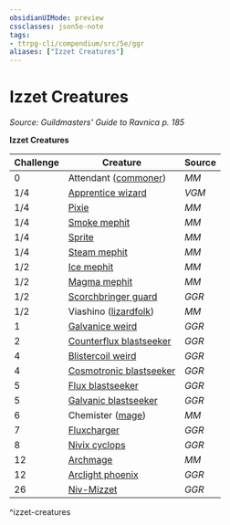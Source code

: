 ```yaml
---
obsidianUIMode: preview
cssclasses: json5e-note
tags:
- ttrpg-cli/compendium/src/5e/ggr
aliases: ["Izzet Creatures"]
---
```

# Izzet Creatures
*Source: Guildmasters' Guide to Ravnica p. 185* 

**Izzet Creatures**

| Challenge | Creature | Source |
|-----------|----------|--------|
| 0 | Attendant ([commoner](3-Mechanics/CLI/bestiary/humanoid/commoner.md)) | *MM* |
| 1/4 | [Apprentice wizard](3-Mechanics/CLI/bestiary/humanoid/apprentice-wizard-mpmm.md) | *VGM* |
| 1/4 | [Pixie](3-Mechanics/CLI/bestiary/fey/pixie.md) | *MM* |
| 1/4 | [Smoke mephit](3-Mechanics/CLI/bestiary/elemental/smoke-mephit.md) | *MM* |
| 1/4 | [Sprite](3-Mechanics/CLI/bestiary/fey/sprite.md) | *MM* |
| 1/4 | [Steam mephit](3-Mechanics/CLI/bestiary/elemental/steam-mephit.md) | *MM* |
| 1/2 | [Ice mephit](3-Mechanics/CLI/bestiary/elemental/ice-mephit.md) | *MM* |
| 1/2 | [Magma mephit](3-Mechanics/CLI/bestiary/elemental/magma-mephit.md) | *MM* |
| 1/2 | [Scorchbringer guard](3-Mechanics/CLI/bestiary/humanoid/scorchbringer-guard-ggr.md) | *GGR* |
| 1/2 | Viashino ([lizardfolk](3-Mechanics/CLI/bestiary/humanoid/lizardfolk.md)) | *MM* |
| 1 | [Galvanice weird](3-Mechanics/CLI/bestiary/elemental/galvanice-weird-ggr.md) | *GGR* |
| 2 | [Counterflux blastseeker](3-Mechanics/CLI/bestiary/humanoid/counterflux-blastseeker-ggr.md) | *GGR* |
| 4 | [Blistercoil weird](3-Mechanics/CLI/bestiary/elemental/blistercoil-weird-ggr.md) | *GGR* |
| 4 | [Cosmotronic blastseeker](3-Mechanics/CLI/bestiary/humanoid/cosmotronic-blastseeker-ggr.md) | *GGR* |
| 5 | [Flux blastseeker](3-Mechanics/CLI/bestiary/humanoid/flux-blastseeker-ggr.md) | *GGR* |
| 5 | [Galvanic blastseeker](3-Mechanics/CLI/bestiary/humanoid/galvanic-blastseeker-ggr.md) | *GGR* |
| 6 | Chemister ([mage](3-Mechanics/CLI/bestiary/humanoid/mage.md)) | *MM* |
| 7 | [Fluxcharger](3-Mechanics/CLI/bestiary/elemental/fluxcharger-ggr.md) | *GGR* |
| 8 | [Nivix cyclops](3-Mechanics/CLI/bestiary/giant/nivix-cyclops-ggr.md) | *GGR* |
| 12 | [Archmage](3-Mechanics/CLI/bestiary/humanoid/archmage.md) | *MM* |
| 12 | [Arclight phoenix](3-Mechanics/CLI/bestiary/elemental/arclight-phoenix-ggr.md) | *GGR* |
| 26 | [Niv-Mizzet](3-Mechanics/CLI/bestiary/npc/niv-mizzet-ggr.md) | *GGR* |
^izzet-creatures